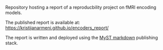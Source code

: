 
Repository hosting a report of a reproducbility project on fMRI encoding models.

The published report is available at: https://kristijanarmeni.github.io/encoders_report/

The report is written and deployed using the [MyST markdown](https://mystmd.org/) publishing stack.